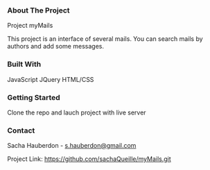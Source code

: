 <h3>About The Project</h3>

Project myMails 

This project is an interface of several mails. You can search mails by authors and add some messages.

<h3>Built With</h3>

JavaScript
JQuery
HTML/CSS

<h3>Getting Started</h3>

Clone the repo and lauch project with live server

<h3>Contact</h3>

Sacha Hauberdon - s.hauberdon@gmail.com

Project Link: https://github.com/sachaQueille/myMails.git


